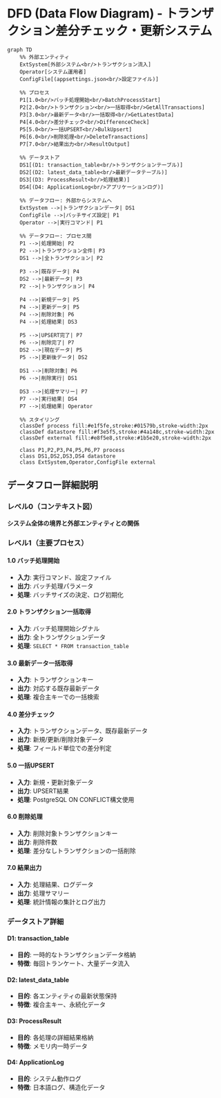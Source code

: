 # DFD (Data Flow Diagram) - トランザクション差分チェック・更新システム

```mermaid
graph TD
    %% 外部エンティティ
    ExtSystem[外部システム<br/>トランザクション流入] 
    Operator[システム運用者]
    ConfigFile[(appsettings.json<br/>設定ファイル)]
    
    %% プロセス
    P1[1.0<br/>バッチ処理開始<br/>BatchProcessStart]
    P2[2.0<br/>トランザクション<br/>一括取得<br/>GetAllTransactions]
    P3[3.0<br/>最新データ<br/>一括取得<br/>GetLatestData]
    P4[4.0<br/>差分チェック<br/>DifferenceCheck]
    P5[5.0<br/>一括UPSERT<br/>BulkUpsert]
    P6[6.0<br/>削除処理<br/>DeleteTransactions]
    P7[7.0<br/>結果出力<br/>ResultOutput]
    
    %% データストア
    DS1[(D1: transaction_table<br/>トランザクションテーブル)]
    DS2[(D2: latest_data_table<br/>最新データテーブル)]
    DS3[(D3: ProcessResult<br/>処理結果)]
    DS4[(D4: ApplicationLog<br/>アプリケーションログ)]
    
    %% データフロー: 外部からシステムへ
    ExtSystem -->|トランザクションデータ| DS1
    ConfigFile -->|バッチサイズ設定| P1
    Operator -->|実行コマンド| P1
    
    %% データフロー: プロセス間
    P1 -->|処理開始| P2
    P2 -->|トランザクション全件| P3
    DS1 -->|全トランザクション| P2
    
    P3 -->|既存データ| P4
    DS2 -->|最新データ| P3
    P2 -->|トランザクション| P4
    
    P4 -->|新規データ| P5
    P4 -->|更新データ| P5
    P4 -->|削除対象| P6
    P4 -->|処理結果| DS3
    
    P5 -->|UPSERT完了| P7
    P6 -->|削除完了| P7
    DS2 -->|現在データ| P5
    P5 -->|更新後データ| DS2
    
    DS1 -->|削除対象| P6
    P6 -->|削除実行| DS1
    
    DS3 -->|処理サマリー| P7
    P7 -->|実行結果| DS4
    P7 -->|処理結果| Operator
    
    %% スタイリング
    classDef process fill:#e1f5fe,stroke:#01579b,stroke-width:2px
    classDef datastore fill:#f3e5f5,stroke:#4a148c,stroke-width:2px
    classDef external fill:#e8f5e8,stroke:#1b5e20,stroke-width:2px
    
    class P1,P2,P3,P4,P5,P6,P7 process
    class DS1,DS2,DS3,DS4 datastore
    class ExtSystem,Operator,ConfigFile external
```

## データフロー詳細説明

### レベル0（コンテキスト図）
**システム全体の境界と外部エンティティとの関係**

### レベル1（主要プロセス）

#### 1.0 バッチ処理開始
- **入力**: 実行コマンド、設定ファイル
- **出力**: バッチ処理パラメータ
- **処理**: バッチサイズの決定、ログ初期化

#### 2.0 トランザクション一括取得
- **入力**: バッチ処理開始シグナル
- **出力**: 全トランザクションデータ
- **処理**: `SELECT * FROM transaction_table`

#### 3.0 最新データ一括取得
- **入力**: トランザクションキー
- **出力**: 対応する既存最新データ
- **処理**: 複合主キーでの一括検索

#### 4.0 差分チェック
- **入力**: トランザクションデータ、既存最新データ
- **出力**: 新規/更新/削除対象データ
- **処理**: フィールド単位での差分判定

#### 5.0 一括UPSERT
- **入力**: 新規・更新対象データ
- **出力**: UPSERT結果
- **処理**: PostgreSQL ON CONFLICT構文使用

#### 6.0 削除処理
- **入力**: 削除対象トランザクションキー
- **出力**: 削除件数
- **処理**: 差分なしトランザクションの一括削除

#### 7.0 結果出力
- **入力**: 処理結果、ログデータ
- **出力**: 処理サマリー
- **処理**: 統計情報の集計とログ出力

### データストア詳細

#### D1: transaction_table
- **目的**: 一時的なトランザクションデータ格納
- **特徴**: 毎回トランケート、大量データ流入

#### D2: latest_data_table
- **目的**: 各エンティティの最新状態保持
- **特徴**: 複合主キー、永続化データ

#### D3: ProcessResult
- **目的**: 各処理の詳細結果格納
- **特徴**: メモリ内一時データ

#### D4: ApplicationLog
- **目的**: システム動作ログ
- **特徴**: 日本語ログ、構造化データ
